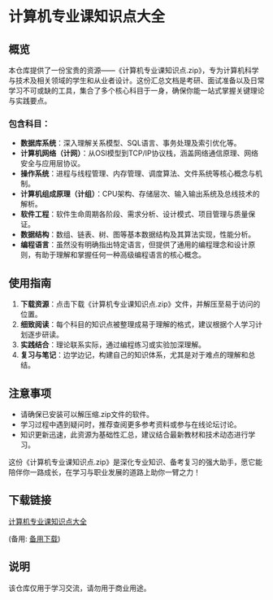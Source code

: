 # 计算机专业课知识点大全

## 概览

本仓库提供了一份宝贵的资源——《计算机专业课知识点.zip》，专为计算机科学与技术及相关领域的学生和从业者设计。这份汇总文档是考研、面试准备以及日常学习不可或缺的工具，集合了多个核心科目于一身，确保你能一站式掌握关键理论与实践要点。

### 包含科目：

- **数据库系统**：深入理解关系模型、SQL语言、事务处理及索引优化等。
- **计算机网络（计网）**：从OSI模型到TCP/IP协议栈，涵盖网络通信原理、网络安全与应用层协议。
- **操作系统**：进程与线程管理、内存管理、调度算法、文件系统等核心概念与机制。
- **计算机组成原理（计组）**：CPU架构、存储层次、输入输出系统及总线技术的解析。
- **软件工程**：软件生命周期各阶段、需求分析、设计模式、项目管理与质量保证。
- **数据结构**：数组、链表、树、图等基本数据结构及其算法实现，性能分析。
- **编程语言**：虽然没有明确指出特定语言，但提供了通用的编程理念和设计原则，有助于理解和掌握任何一种高级编程语言的核心概念。

## 使用指南

1. **下载资源**：点击下载《计算机专业课知识点.zip》文件，并解压至易于访问的位置。
2. **细致阅读**：每个科目的知识点被整理成易于理解的格式，建议根据个人学习计划逐步研读。
3. **实践结合**：理论联系实际，通过编程练习或实验加深理解。
4. **复习与笔记**：边学边记，构建自己的知识体系，尤其是对于难点的理解和总结。

## 注意事项

- 请确保已安装可以解压缩.zip文件的软件。
- 学习过程中遇到疑问时，推荐查阅更多参考资料或参与在线论坛讨论。
- 知识更新迅速，此资源为基础性汇总，建议结合最新教材和技术动态进行学习。

这份《计算机专业课知识点.zip》是深化专业知识、备考复习的强大助手，愿它能陪伴你一路成长，在学习与职业发展的道路上助你一臂之力！

## 下载链接
[计算机专业课知识点大全](https://pan.quark.cn/s/990139be8b00) 

(备用: [备用下载](https://pan.baidu.com/s/1stNPuwkXfO9vQgdsZ7u7cw?pwd=1234))

## 说明

该仓库仅用于学习交流，请勿用于商业用途。
